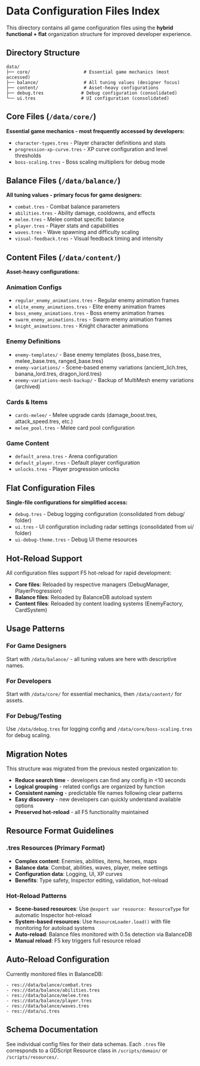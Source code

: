 # Data Configuration Files Index

This directory contains all game configuration files using the **hybrid functional + flat** organization structure for improved developer experience.

## Directory Structure

```
data/
├── core/                    # Essential game mechanics (most accessed)
├── balance/                 # All tuning values (designer focus)  
├── content/                 # Asset-heavy configurations
├── debug.tres              # Debug configuration (consolidated)
└── ui.tres                 # UI configuration (consolidated)
```

## Core Files (`/data/core/`)

**Essential game mechanics - most frequently accessed by developers:**

- `character-types.tres` - Player character definitions and stats
- `progression-xp-curve.tres` - XP curve configuration and level thresholds
- `boss-scaling.tres` - Boss scaling multipliers for debug mode

## Balance Files (`/data/balance/`)

**All tuning values - primary focus for game designers:**

- `combat.tres` - Combat balance parameters
- `abilities.tres` - Ability damage, cooldowns, and effects
- `melee.tres` - Melee combat specific balance
- `player.tres` - Player stats and capabilities
- `waves.tres` - Wave spawning and difficulty scaling
- `visual-feedback.tres` - Visual feedback timing and intensity

## Content Files (`/data/content/`)

**Asset-heavy configurations:**

### Animation Configs
- `regular_enemy_animations.tres` - Regular enemy animation frames
- `elite_enemy_animations.tres` - Elite enemy animation frames
- `boss_enemy_animations.tres` - Boss enemy animation frames
- `swarm_enemy_animations.tres` - Swarm enemy animation frames
- `knight_animations.tres` - Knight character animations

### Enemy Definitions
- `enemy-templates/` - Base enemy templates (boss_base.tres, melee_base.tres, ranged_base.tres)
- `enemy-variations/` - Scene-based enemy variations (ancient_lich.tres, banana_lord.tres, dragon_lord.tres)
- `enemy-variations-mesh-backup/` - Backup of MultiMesh enemy variations (archived)

### Cards & Items
- `cards-melee/` - Melee upgrade cards (damage_boost.tres, attack_speed.tres, etc.)
- `melee_pool.tres` - Melee card pool configuration

### Game Content
- `default_arena.tres` - Arena configuration
- `default_player.tres` - Default player configuration  
- `unlocks.tres` - Player progression unlocks

## Flat Configuration Files

**Single-file configurations for simplified access:**

- `debug.tres` - Debug logging configuration (consolidated from debug/ folder)
- `ui.tres` - UI configuration including radar settings (consolidated from ui/ folder)
- `ui-debug-theme.tres` - Debug UI theme resources

## Hot-Reload Support

All configuration files support F5 hot-reload for rapid development:

- **Core files**: Reloaded by respective managers (DebugManager, PlayerProgression)
- **Balance files**: Reloaded by BalanceDB autoload system
- **Content files**: Reloaded by content loading systems (EnemyFactory, CardSystem)

## Usage Patterns

### For Game Designers
Start with `/data/balance/` - all tuning values are here with descriptive names.

### For Developers  
Start with `/data/core/` for essential mechanics, then `/data/content/` for assets.

### For Debug/Testing
Use `/data/debug.tres` for logging config and `/data/core/boss-scaling.tres` for debug scaling.

## Migration Notes

This structure was migrated from the previous nested organization to:
- **Reduce search time** - developers can find any config in <10 seconds
- **Logical grouping** - related configs are organized by function
- **Consistent naming** - predictable file names following clear patterns
- **Easy discovery** - new developers can quickly understand available options
- **Preserved hot-reload** - all F5 functionality maintained

## Resource Format Guidelines

### .tres Resources (Primary Format)
- **Complex content**: Enemies, abilities, items, heroes, maps
- **Balance data**: Combat, abilities, waves, player, melee settings  
- **Configuration data**: Logging, UI, XP curves
- **Benefits**: Type safety, Inspector editing, validation, hot-reload

### Hot-Reload Patterns
- **Scene-based resources**: Use `@export var resource: ResourceType` for automatic Inspector hot-reload
- **System-based resources**: Use `ResourceLoader.load()` with file monitoring for autoload systems
- **Auto-reload**: Balance files monitored with 0.5s detection via BalanceDB
- **Manual reload**: F5 key triggers full resource reload

## Auto-Reload Configuration

Currently monitored files in BalanceDB:
```gdscript
- res://data/balance/combat.tres
- res://data/balance/abilities.tres  
- res://data/balance/melee.tres
- res://data/balance/player.tres
- res://data/balance/waves.tres
- res://data/ui.tres
```

## Schema Documentation

See individual config files for their data schemas. Each `.tres` file corresponds to a GDScript Resource class in `/scripts/domain/` or `/scripts/resources/`.
